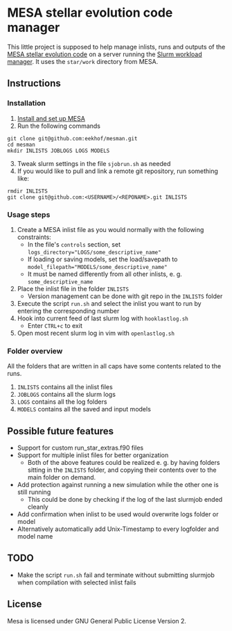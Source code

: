 MESA stellar evolution code manager
===================================
This little project is supposed to help manage inlists, runs and outputs of the [MESA stellar evolution code](https://mesastar.org/) on a server running the [Slurm workload manager](https://slurm.schedmd.com/). It uses the `star/work` directory from MESA.

Instructions
------------
### Installation
1) [Install and set up MESA](https://docs.mesastar.org/en/24.08.1/installation.html)
2) Run the following commands
```
git clone git@github.com:eekhof/mesman.git
cd mesman
mkdir INLISTS JOBLOGS LOGS MODELS
```
3) Tweak slurm settings in the file `sjobrun.sh` as needed
4) If you would like to pull and link a remote git repository, run something like:
```
rmdir INLISTS
git clone git@github.com:<USERNAME>/<REPONAME>.git INLISTS
```

### Usage steps
1) Create a MESA inlist file as you would normally with the following constraints:
    - In the file's `controls` section, set `logs_directory="LOGS/some_descriptive_name"`
    - If loading or saving models, set the load/savepath to `model_filepath="MODELS/some_descriptive_name"`
    - It must be named differently from all other inlists, e. g. `some_descriptive_name`
2) Place the inlist file in the folder `INLISTS`
    - Version management can be done with git repo in the `INLISTS` folder
3) Execute the script `run.sh` and select the inlist you want to run by entering the corresponding number
4) Hook into current feed of last slurm log with `hooklastlog.sh`
    - Enter `CTRL+c` to exit
4) Open most recent slurm log in vim with `openlastlog.sh`

### Folder overview
All the folders that are written in all caps have some contents related to the runs.
1) `INLISTS` contains all the inlist files
4) `JOBLOGS` contains all the slurm logs
2) `LOGS` contains all the log folders
3) `MODELS` contains all the saved and input models


Possible future features
------------------------
- Support for custom run_star_extras.f90 files
- Support for multiple inlist files for better organization
    - Both of the above features could be realized e. g. by having folders sitting in the `INLISTS` folder, and copying their contents over to the main folder on demand.
- Add protection against running a new simulation while the other one is still running
    - This could be done by checking if the log of the last slurmjob ended cleanly
- Add confirmation when inlist to be used would overwrite logs folder or model
- Alternatively automatically add Unix-Timestamp to every logfolder and model name


TODO
----
- Make the script `run.sh` fail and terminate without submitting slurmjob when compilation with selected inlist fails


License
-------
Mesa is licensed under GNU General Public License Version 2.
